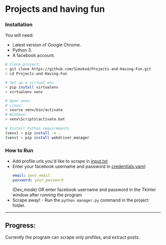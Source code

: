# Projects and having fun

### Installation

You will need:

- Latest version of Google Chrome.
- Python 3.
- A facebook account.

```bash
# Clone project:
> git clone https://github.com/Simokod/Projects-and-Having-Fun.git
> cd Projects-and-Having-Fun

# Set up a virtual env
> pip install virtualenv
> virtualenv venv

# Open venv:
# Linux:
> source venv/bin/activate
# Windows:
> venv\Scripts\activate.bat
  
# Install Python requirements
(venv) > pip install -e .
(venv) > pip install webdriver_manager
```

### How to Run
- Add profile urls you'd like to scrape in [input.txt](input.txt)
- Enter your facebook username and password in [credentials.yaml](credentials.yaml):
    ```yaml
    email: your_email
    password: your_password
    ```
  (Dev_mode)
  OR
  enter facebook username and password in the Tkinter window after running the program
- Scrape away! - Run the `python manager.py` command in the project folder.

---
## Progress:
Currently the program can scrape only profiles, and extract posts.
